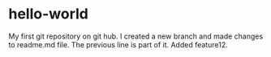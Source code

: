 # hello-world
My first git repository on git hub. I created a new branch and made changes to readme.md file. The previous line is part of it. Added feature12.
